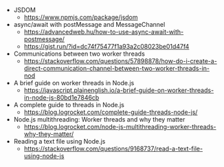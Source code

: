 * JSDOM
  - https://www.npmjs.com/package/jsdom
* async/await with postMessage and MessageChannel
  - https://advancedweb.hu/how-to-use-async-await-with-postmessage/
  - https://gist.run/?id=dc74f75477f1a93a2c08023be01d47f4
* Communications between two worker threads
  - https://stackoverflow.com/questions/57898878/how-do-i-create-a-direct-communication-channel-between-two-worker-threads-in-nod
* A brief guide on worker threads in Node.js
  - https://javascript.plainenglish.io/a-brief-guide-on-worker-threads-in-node-js-80bd1e7846cb
* A complete guide to threads in Node.js
  - https://blog.logrocket.com/complete-guide-threads-node-js/
* Node.js multithreading: Worker threads and why they matter
  - https://blog.logrocket.com/node-js-multithreading-worker-threads-why-they-matter/
* Reading a text file using Node.js
  - https://stackoverflow.com/questions/9168737/read-a-text-file-using-node-js
